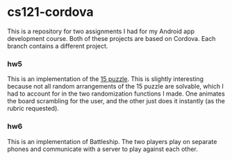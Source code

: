 # cs121-cordova

This is a repository for two assignments I had for my Android app development course. Both of these projects are based on Cordova. Each branch contains a different project.

### hw5

This is an implementation of the [15 puzzle](https://en.wikipedia.org/wiki/15_puzzle). This is slightly interesting because not all random arrangements of the 15 puzzle are solvable, which I had to account for in the two randomization functions I made. One animates the board scrambling for the user, and the other just does it instantly (as the rubric requested).

### hw6

This is an implementation of Battleship. The two players play on separate phones and communicate with a server to play against each other.
